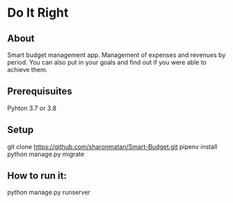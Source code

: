 # Do It Right

## About

Smart budget management app.
Management of expenses and revenues by period.
You can also put in your goals and find out if you were able to achieve them.

## Prerequisuites
Pyhton 3.7 or 3.8

## Setup
git clone https://github.com/sharonmatan/Smart-Budget.git
pipenv install
python manage.py migrate

## How to run it:
python manage.py runserver
